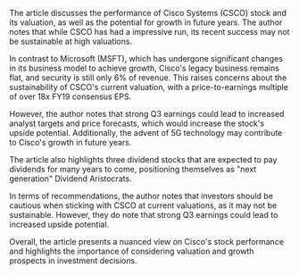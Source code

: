 The article discusses the performance of Cisco Systems (CSCO) stock and its valuation, as well as the potential for growth in future years. The author notes that while CSCO has had a impressive run, its recent success may not be sustainable at high valuations.

In contrast to Microsoft (MSFT), which has undergone significant changes in its business model to achieve growth, Cisco's legacy business remains flat, and security is still only 6% of revenue. This raises concerns about the sustainability of CSCO's current valuation, with a price-to-earnings multiple of over 18x FY19 consensus EPS.

However, the author notes that strong Q3 earnings could lead to increased analyst targets and price forecasts, which would increase the stock's upside potential. Additionally, the advent of 5G technology may contribute to Cisco's growth in future years.

The article also highlights three dividend stocks that are expected to pay dividends for many years to come, positioning themselves as "next generation" Dividend Aristocrats.

In terms of recommendations, the author notes that investors should be cautious when sticking with CSCO at current valuations, as it may not be sustainable. However, they do note that strong Q3 earnings could lead to increased upside potential.

Overall, the article presents a nuanced view on Cisco's stock performance and highlights the importance of considering valuation and growth prospects in investment decisions.